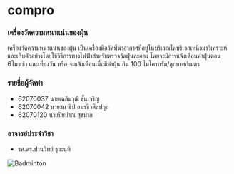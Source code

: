 # compro
### เครื่องวัดความหนาเเน่นของฝุ่น
เครื่องวัดความหนาเเน่นของฝุ่น เป็นเครื่องมือวัดที่นำอากาศที่อยู่ในบริเวณใดบริเวณหนึ่งมาวิเคราะห์และเก็บตัวอย่างโดยใช้วิธีการทางไฟฟ้าสำหรับตรวจวัดฝุ่นละออง โดยจะมีการแจ้งเตือนค่าฝุ่นตอน 6โมงเช้า และเที่ยงวัน หรือ จะแจ้งเตือนเมื่อมีค่าฝุ่นเกิน 100 ไมโครกรัม/ลูกบาศก์เมตร

### รายชื่อผู้จัดทำ
   - 62070037 นายเฉลิมวุฒิ ชั้นเจริญ
   - 62070042 นายชนาธิป อมรชีวศิลปกุล
   - 62070120 นายปิยปาณ สุขมาก

### อาจารย์ประจำวิชา
   - รศ.ดร.ปานวิทย์ ธุวะนุติ

![Badminton](https://media0.giphy.com/media/RimTYp7pim1H2/200.webp?cid=790b7611eeced65a4318ad47a3ecf61ada0b8790d721fa8d&rid=200.webp)
